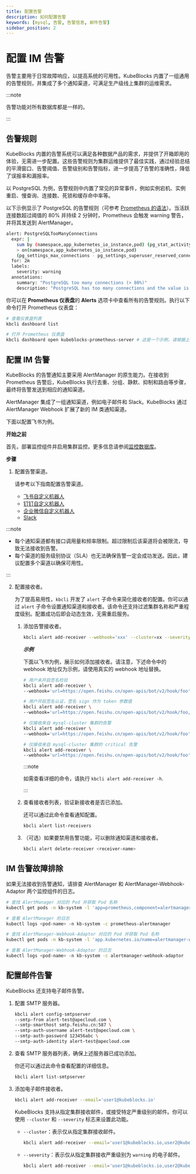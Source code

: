 ```yaml
---
title: 配置告警
description: 如何配置告警
keywords: [mysql, 告警, 告警信息, 邮件告警]
sidebar_position: 2
---
```


# 配置 IM 告警

告警主要用于日常故障响应，以提高系统的可用性。KubeBlocks 内置了一组通用的告警规则，并集成了多个通知渠道，可满足生产级线上集群的运维需求。

:::note

告警功能对所有数据库都是一样的。

:::

## 告警规则

KubeBlocks 内置的告警系统可以满足各种数据产品的需求，并提供了开箱即用的体验，无需进一步配置。这些告警规则为集群运维提供了最佳实践，通过经验总结的平滑窗口、告警阈值、告警级别和告警指标，进一步提高了告警的准确性，降低了误报率和漏报率。

以 PostgreSQL 为例，告警规则中内置了常见的异常事件，例如实例宕机、实例重启、慢查询、连接数、死锁和缓存命中率等。

以下示例显示了 PostgreSQL 的告警规则（可参考 [Prometheus 的语法](https://prometheus.io/docs/prometheus/latest/querying/basics/)）。当活跃连接数超过阈值的 80% 并持续 2 分钟时，Prometheus 会触发 warning 警告，并将其发送到 AlertManager。

```bash
alert: PostgreSQLTooManyConnections
  expr: |
    sum by (namespace,app_kubernetes_io_instance,pod) (pg_stat_activity_count{datname!~"template.*|postgres"})
    > on(namespace,app_kubernetes_io_instance,pod)
    (pg_settings_max_connections - pg_settings_superuser_reserved_connections) * 0.8
  for: 2m
  labels:
    severity: warning
  annotations:
    summary: "PostgreSQL too many connections (> 80%)"
    description: "PostgreSQL has too many connections and the value is {{ $value }}. (instance: {{ $labels.pod }})"
```

你可以在  **Prometheus 仪表盘**的 **Alerts** 选项卡中查看所有的告警规则。执行以下命令打开 Prometheus 仪表盘：

```bash
# 查看仪表盘列表
kbcli dashboard list

# 打开 Prometheus 仪表盘
kbcli dashboard open kubeblocks-prometheus-server # 这是一个示例，请根据上述仪表盘列表中的实际名称填写
```

## 配置 IM 告警

KubeBlocks 的告警通知主要采用 AlertManager 的原生能力。在接收到 Prometheus 告警后，KubeBlocks 执行去重、分组、静默、抑制和路由等步骤，最终将告警发送到相应的通知渠道。

AlertManager 集成了一组通知渠道，例如电子邮件和 Slack。KubeBlocks 通过 AlertManager Webhook 扩展了新的 IM 类通知渠道。

下面以配置飞书为例。

**开始之前**

首先，部署监控组件并启用集群监控。更多信息请参阅[监控数据库](./monitor-database.md)。

**步骤**

1. 配置告警渠道。

   请参考以下指南配置告警渠道。

   - [飞书自定义机器人](https://open.feishu.cn/document/ukTMukTMukTM/ucTM5YjL3ETO24yNxkjN)
   - [钉钉自定义机器人](https://open.dingtalk.com/document/orgapp/custom-robot-access)
   - [企业微信自定义机器人](https://developer.work.weixin.qq.com/document/path/91770)
   - [Slack](https://api.slack.com/messaging/webhooks)

:::note

- 每个通知渠道都有接口调用量和频率限制。超过限制后该渠道将会被限流，导致无法接收到告警。
- 每个渠道的服务级别协议（SLA）也无法确保告警一定会成功发送。因此，建议配置多个渠道以确保可用性。

:::

2. 配置接收者。

   为了提高易用性，`kbcli` 开发了 `alert` 子命令来简化接收者的配置。你可以通过 `alert` 子命令设置通知渠道和接收者。该命令还支持过滤集群名称和严重程度级别。配置成功后即会动态生效，无需重启服务。

   1. 添加告警接收者。

      ```bash
      kbcli alert add-receiver --webhook='xxx' --cluster=xx --severity=xx
      ```

      ***示例***

      下面以飞书为例，展示如何添加接收者。请注意，下述命令中的 webhook 地址仅为示例，请使用真实的 webhook 地址替换。

      ```bash
      # 用户未开启签名检验
      kbcli alert add-receiver \
      --webhook='url=https://open.feishu.cn/open-apis/bot/v2/hook/foo'

      # 用户开启签名认证，签名 sign 作为 token 参数值
      kbcli alert add-receiver \
      --webhook='url=https://open.feishu.cn/open-apis/bot/v2/hook/foo,token=sign'

      # 仅接收来自 mysql-cluster 集群的告警
      kbcli alert add-receiver \
      --webhook='url=https://open.feishu.cn/open-apis/bot/v2/hook/foo' --cluster=mysql-cluster

      # 仅接收来自 mysql-cluster 集群的 critical 告警
      kbcli alert add-receiver \
      --webhook='url=https://open.feishu.cn/open-apis/bot/v2/hook/foo' --cluster=mysql-cluster --severity=critical
      ```

      :::note

      如需查看详细的命令，请执行 `kbcli alert add-receiver -h`.

      :::

   2. 查看接收者列表，验证新接收者是否已添加。

        还可以通过此命令查看通知配置。

        ```bash
        kbcli alert list-receivers
        ```

   3. （可选）如果要禁用告警功能，可以删除通知渠道和接收者。

        ```bash
        kbcli alert delete-receiver <receiver-name>
        ```

## IM 告警故障排除

如果无法接收到告警通知，请排查 AlertManager 和 AlertManager-Webhook-Adaptor 两个监控组件的日志。

```bash
# 查找 AlertManager 对应的 Pod 并获取 Pod 名称
kubectl get pods -n kb-system -l 'app=prometheus,component=alertmanager'

# 查看 AlertManeger 的日志
kubectl logs <pod-name> -n kb-system -c prometheus-alertmanager

# 查找 AlertManager-Webhook-Adaptor 对应的 Pod 并获取 Pod 名称
kubectl get pods -n kb-system -l 'app.kubernetes.io/name=alertmanager-webhook-adaptor'

# 查看 AlertManager-Webhook-Adaptor 的日志
kubectl logs <pod-name> -n kb-system -c alertmanager-webhook-adaptor
```

## 配置邮件告警

KubeBlocks 还支持电子邮件告警。

1. 配置 SMTP 服务器。

    ```bash
    kbcli alert config-smtpserver 
    --smtp-from alert-test@apecloud.com \
    --smtp-smarthost smtp.feishu.cn:587 \
    --smtp-auth-username alert-test@apecloud.com \
    --smtp-auth-password 123456abc \
    --smtp-auth-identity alert-test@apecloud.com
    ```

2. 查看 SMTP 服务器列表，确保上述服务器已成功添加。

   你还可以通过此命令查看配置的详细信息。

    ```bash
    kbcli alert list-smtpserver
    ```

3. 添加电子邮件接收者。

    ```bash
    kbcli alert add-receiver --email='user1@kubeblocks.io'
    ```

    KubeBlocks 支持从指定集群接收邮件，或接受特定严重级别的邮件。你可以使用 `--cluster` 和 `--severity` 标志来设置此功能。
    - `--cluster`：表示仅从指定集群接收邮件。

      ```bash
      kbcli alert add-receiver --email='user1@kubeblocks.io,user2@kubeblocks.io' --cluster=mycluster
      ```

    - `--severity`：表示仅从指定集群接收严重级别为 `warning` 的电子邮件。

      ```bash
      kbcli alert add-receiver --email='user1@kubeblocks.io,user2@kubeblocks.io' --cluster=mycluster --severity=warning
      ```
